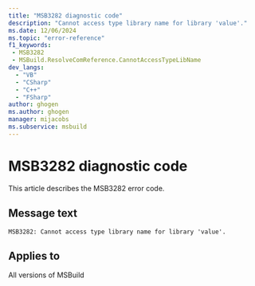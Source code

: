 ```yaml
---
title: "MSB3282 diagnostic code"
description: "Cannot access type library name for library 'value'."
ms.date: 12/06/2024
ms.topic: "error-reference"
f1_keywords:
 - MSB3282
 - MSBuild.ResolveComReference.CannotAccessTypeLibName
dev_langs:
  - "VB"
  - "CSharp"
  - "C++"
  - "FSharp"
author: ghogen
ms.author: ghogen
manager: mijacobs
ms.subservice: msbuild
---
```


# MSB3282 diagnostic code

<!-- :::ErrorDefinitionDescription::: -->
<!-- :::editable-content name="introDescription"::: -->
This article describes the MSB3282 error code.
<!-- :::editable-content-end::: -->

## Message text

`MSB3282: Cannot access type library name for library 'value'.`

<!-- :::editable-content name="postOutputDescription"::: -->
<!--
{StrBegin="MSB3282: "}
-->
<!-- :::editable-content-end::: -->
<!-- :::ErrorDefinitionDescription-end::: -->

## Applies to

All versions of MSBuild
